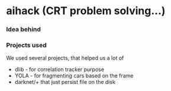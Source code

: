 # aihack (CRT problem solving...)

### Idea behind

### Projects used
We used several projects, that helped us a lot of 
* dlib - for correlation tracker purpose
* YOLA - for fragmenting cars based on the frame
* darknet/+ that just persist file on the disk

